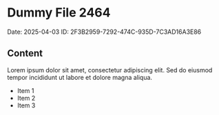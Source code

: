 # Dummy File 2464

Date: 2025-04-03
ID: 2F3B2959-7292-474C-935D-7C3AD16A3E86

## Content

Lorem ipsum dolor sit amet, consectetur adipiscing elit.
Sed do eiusmod tempor incididunt ut labore et dolore magna aliqua.

* Item 1
* Item 2
* Item 3

